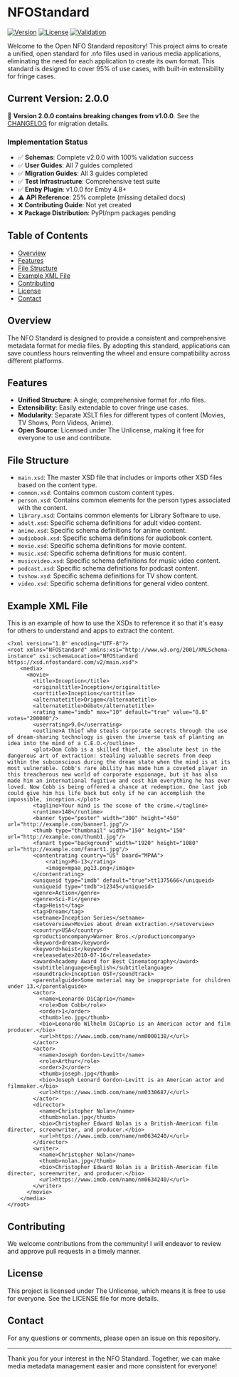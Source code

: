 # NFOStandard

[![Version](https://img.shields.io/badge/version-2.0.0-blue.svg)](https://github.com/Biztactix/NFOStandard/releases)
[![License](https://img.shields.io/badge/license-Unlicense-green.svg)](LICENSE)
[![Validation](https://img.shields.io/badge/examples-100%25%20valid-green.svg)](#validation)

Welcome to the Open NFO Standard repository! This project aims to create a unified, open standard for .nfo files used in various media applications, eliminating the need for each application to create its own format. This standard is designed to cover 95% of use cases, with built-in extensibility for fringe cases.

## Current Version: 2.0.0

🚨 **Version 2.0.0 contains breaking changes from v1.0.0**. See the [CHANGELOG](CHANGELOG.md) for migration details.

### Implementation Status
- ✅ **Schemas**: Complete v2.0.0 with 100% validation success
- ✅ **User Guides**: All 7 guides completed
- ✅ **Migration Guides**: All 3 guides completed  
- ✅ **Test Infrastructure**: Comprehensive test suite
- ✅ **Emby Plugin**: v1.0.0 for Emby 4.8+
- ⚠️ **API Reference**: 25% complete (missing detailed docs)
- ❌ **Contributing Guide**: Not yet created
- ❌ **Package Distribution**: PyPI/npm packages pending

## Table of Contents

- [Overview](#overview)
- [Features](#features)
- [File Structure](#file-structure)
- [Example XML File](#example-xml-file)
- [Contributing](#contributing)
- [License](#license)
- [Contact](#contact)

## Overview

The NFO Standard is designed to provide a consistent and comprehensive metadata format for media files. By adopting this standard, applications can save countless hours reinventing the wheel and ensure compatibility across different platforms.

## Features

- **Unified Structure**: A single, comprehensive format for .nfo files.
- **Extensibility**: Easily extendable to cover fringe use cases.
- **Modularity**: Separate XSLT files for different types of content (Movies, TV Shows, Porn Videos, Anime).
- **Open Source**: Licensed under The Unlicense, making it free for everyone to use and contribute.

## File Structure

- `main.xsd`: The master XSD file that includes or imports other XSD files based on the content type.
- `common.xsd`: Contains common custom content types.
- `person.xsd`: Contains common elements for the person types associated with the content.
- `library.xsd`: Contains common elements for Library Software to use.
- `adult.xsd`: Specific schema definitions for adult video content.
- `anime.xsd`: Specific schema definitions for anime content.
- `audiobook.xsd`: Specific schema definitions for audiobook content.
- `movie.xsd`: Specific schema definitions for movie content.
- `music.xsd`: Specific schema definitions for music content.
- `musicvideo.xsd`: Specific schema definitions for music video content.
- `podcast.xsd`: Specific schema definitions for podcast content.
- `tvshow.xsd`: Specific schema definitions for TV show content.
- `video.xsd`: Specific schema definitions for general video content.

## Example XML File
This is an example of how to use the XSDs to reference it so that it's easy for others to understand and apps to extract the content.
```
<?xml version="1.0" encoding="UTF-8"?>
<root xmlns="NFOStandard" xmlns:xsi="http://www.w3.org/2001/XMLSchema-instance" xsi:schemaLocation="NFOStandard https://xsd.nfostandard.com/v2/main.xsd">
	<media>
	  <movie>
		<title>Inception</title>
		<originaltitle>Inception</originaltitle>
		<sorttitle>Inception</sorttitle>
		<alternatetitle>Origem</alternatetitle>
		<alternatetitle>Début</alternatetitle>
		<rating name="imdb" max="10" default="true" value="8.8" votes="200000"/>
		<userrating>9.0</userrating>
		<outline>A thief who steals corporate secrets through the use of dream-sharing technology is given the inverse task of planting an idea into the mind of a C.E.O.</outline>
		<plot>Dom Cobb is a skilled thief, the absolute best in the dangerous art of extraction: stealing valuable secrets from deep within the subconscious during the dream state when the mind is at its most vulnerable. Cobb's rare ability has made him a coveted player in this treacherous new world of corporate espionage, but it has also made him an international fugitive and cost him everything he has ever loved. Now Cobb is being offered a chance at redemption. One last job could give him his life back but only if he can accomplish the impossible, inception.</plot>
		<tagline>Your mind is the scene of the crime.</tagline>
		<runtime>148</runtime>
		<banner type="poster" width="300" height="450" url="http://example.com/banner1.jpg"/>
        <thumb type="thumbnail" width="150" height="150" url="http://example.com/thumb1.jpg"/>
        <fanart type="background" width="1920" height="1080" url="http://example.com/fanart1.jpg"/>
		<contentrating country="US" board="MPAA">
			<rating>PG-13</rating>
			<image>mpaa_pg13.png</image>
		</contentrating>
		<uniqueid type="imdb" default="true">tt1375666</uniqueid>
		<uniqueid type="tmdb">12345</uniqueid>
		<genre>Action</genre>
		<genre>Sci-Fi</genre>
		<tag>Heist</tag>
		<tag>Dream</tag>
		<setname>Inception Series</setname>
		<setoverview>Movies about dream extraction.</setoverview>
		<country>USA</country>
		<productioncompany>Warner Bros.</productioncompany>
		<keyword>dream</keyword>
		<keyword>heist</keyword>
		<releasedate>2010-07-16</releasedate>
		<award>Academy Award for Best Cinematography</award>
		<subtitlelanguage>English</subtitlelanguage>
		<soundtrack>Inception OST</soundtrack>
		<parentalguide>Some material may be inappropriate for children under 13.</parentalguide>
		<actor>
		  <name>Leonardo DiCaprio</name>
		  <role>Dom Cobb</role>
		  <order>1</order>
		  <thumb>leo.jpg</thumb>
		  <bio>Leonardo Wilhelm DiCaprio is an American actor and film producer.</bio>
		  <url>https://www.imdb.com/name/nm0000138/</url>
		</actor>
		<actor>
		  <name>Joseph Gordon-Levitt</name>
		  <role>Arthur</role>
		  <order>2</order>
		  <thumb>joseph.jpg</thumb>
		  <bio>Joseph Leonard Gordon-Levitt is an American actor and filmmaker.</bio>
		  <url>https://www.imdb.com/name/nm0330687/</url>
		</actor>
		<director>
		  <name>Christopher Nolan</name>
		  <thumb>nolan.jpg</thumb>
		  <bio>Christopher Edward Nolan is a British-American film director, screenwriter, and producer.</bio>
		  <url>https://www.imdb.com/name/nm0634240/</url>
		</director>
		<writer>
		  <name>Christopher Nolan</name>
		  <thumb>nolan.jpg</thumb>
		  <bio>Christopher Edward Nolan is a British-American film director, screenwriter, and producer.</bio>
		  <url>https://www.imdb.com/name/nm0634240/</url>
		</writer>
	  </movie>
	</media>
</root>

```

## Contributing

We welcome contributions from the community! 
I will endeavor to review and approve pull requests in a timely manner.

## License

This project is licensed under The Unlicense, which means it is free to use for everyone. See the LICENSE file for more details.

## Contact

For any questions or comments, please open an issue on this repository.

---

Thank you for your interest in the NFO Standard. Together, we can make media metadata management easier and more consistent for everyone!
